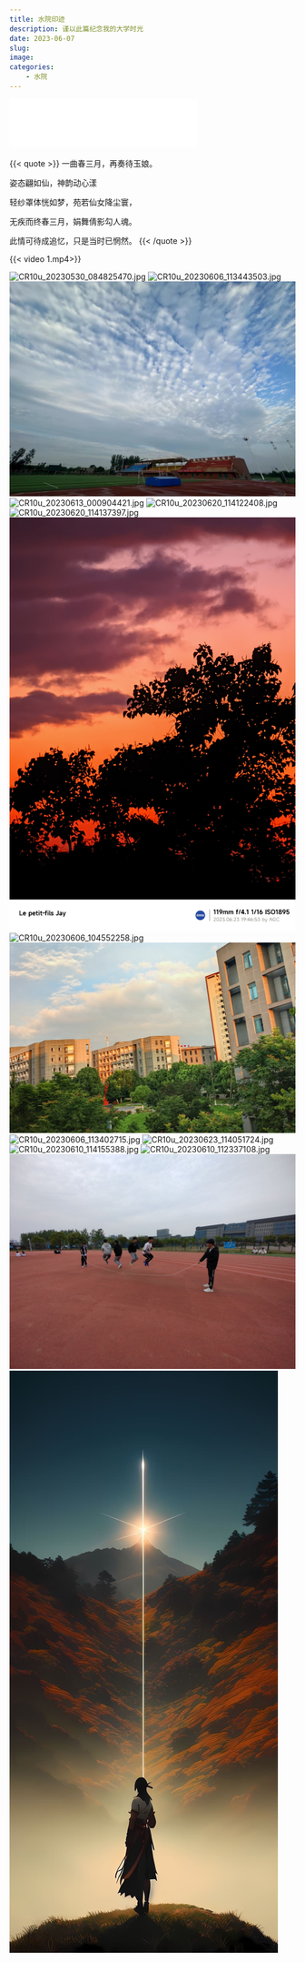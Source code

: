 ```yaml
---
title: 水院印迹
description: 谨以此篇纪念我的大学时光
date: 2023-06-07
slug: 
image: 
categories:
    - 水院
---
```

<iframe frameborder="no" border="0" marginwidth="0" marginheight="0" width=330 height=86 src="//music.163.com/outchain/player?type=2&id=1900820735&auto=1&height=66"></iframe>


{{< quote >}}
一曲春三月，再奏待玉娘。

姿态翩如仙，神韵动心漾

轻纱罩体恍如梦，苑若仙女降尘寰，

无疾而终春三月，娟舞倩影勾人魂。

此情可待成追忆，只是当时已惘然。
{{< /quote >}}

{{< video 1.mp4>}}

<img src="https://raw.githubusercontent.com/Sunzijie/picplus/main/2023%E5%B9%B4/6%E6%9C%88/CR10u_20230530_084825470.jpg" alt="CR10u_20230530_084825470.jpg" title="CR10u_20230530_084825470.jpg" />
<img src="https://raw.githubusercontent.com/Sunzijie/picplus/main/2023%E5%B9%B4/6%E6%9C%88/CR10u_20230606_113443503.jpg" alt="CR10u_20230606_113443503.jpg" title="CR10u_20230606_113443503.jpg" />
<img src="https://raw.githubusercontent.com/Sunzijie/picplus/main/2023%E5%B9%B4/6%E6%9C%88/mmexport1686198704013.jpg" alt="mmexport1686198704013.jpg" title="mmexport1686198704013.jpg" />
<img src="https://raw.githubusercontent.com/Sunzijie/picplus/main/2023%E5%B9%B4/6%E6%9C%88/CR10u_20230613_000904421.jpg" alt="CR10u_20230613_000904421.jpg" title="CR10u_20230613_000904421.jpg" />
<img src="https://raw.githubusercontent.com/Sunzijie/picplus/main/2023%E5%B9%B4/6%E6%9C%88/CR10u_20230620_114122408.jpg" alt="CR10u_20230620_114122408.jpg" title="CR10u_20230620_114122408.jpg" />
<img src="https://raw.githubusercontent.com/Sunzijie/picplus/main/2023%E5%B9%B4/6%E6%9C%88/CR10u_20230620_114137397.jpg" alt="CR10u_20230620_114137397.jpg" title="CR10u_20230620_114137397.jpg" />
<img src="https://raw.githubusercontent.com/Sunzijie/picplus/main/2023%E5%B9%B4/6%E6%9C%88/1687684271468.jpg" alt="1687684271468.jpg" title="1687684271468.jpg" />
<img src="https://raw.githubusercontent.com/Sunzijie/picplus/main/2023%E5%B9%B4/6%E6%9C%88/CR10u_20230606_104552258.jpg" alt="CR10u_20230606_104552258.jpg" title="CR10u_20230606_104552258.jpg" />
<img src="https://raw.githubusercontent.com/Sunzijie/picplus/main/2023%E5%B9%B4/6%E6%9C%88/1687683942056-01.jpeg" alt="1687683942056-01.jpeg" title="1687683942056-01.jpeg" />
<img src="https://raw.githubusercontent.com/Sunzijie/picplus/main/2023%E5%B9%B4/6%E6%9C%88/CR10u_20230606_113402715.jpg" alt="CR10u_20230606_113402715.jpg" title="CR10u_20230606_113402715.jpg" />
<img src="https://raw.githubusercontent.com/Sunzijie/picplus/main/2023%E5%B9%B4/6%E6%9C%88/CR10u_20230623_114051724.jpg" alt="CR10u_20230623_114051724.jpg" title="CR10u_20230623_114051724.jpg" />
<img src="https://raw.githubusercontent.com/Sunzijie/picplus/main/2023%E5%B9%B4/6%E6%9C%88/CR10u_20230610_114155388.jpg" alt="CR10u_20230610_114155388.jpg" title="CR10u_20230610_114155388.jpg" />
<img src="https://raw.githubusercontent.com/Sunzijie/picplus/main/2023%E5%B9%B4/6%E6%9C%88/CR10u_20230610_112337108.jpg" alt="CR10u_20230610_112337108.jpg" title="CR10u_20230610_112337108.jpg" />

<img src="https://raw.githubusercontent.com/Sunzijie/picplus/main/2023%E5%B9%B4/6%E6%9C%88/-23e444e40f1e40b8.jpg" alt="-23e444e40f1e40b8.jpg" title="2127班跳绳" />

<img src="https://raw.githubusercontent.com/Sunzijie/picplus/main/2023%E5%B9%B4/6%E6%9C%88/ff04a73c927ac97a268b6456837a7d5f.jpeg" alt="ff04a73c927ac97a268b6456837a7d5f.jpeg" title="ff04a73c927ac97a268b6456837a7d5f.jpeg" />
